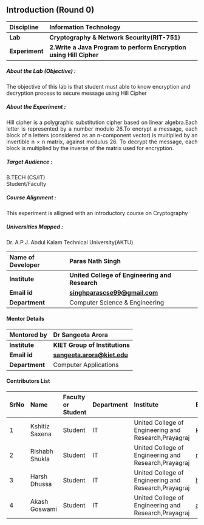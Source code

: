 ## Introduction (Round 0)
<b>Discipline | <b>Information Technology
:--|:--|
<b> Lab | <b> Cryptography & Network Security(RIT-751)
<b> Experiment|     <b> 2.Write a Java Program to perform Encryption using  Hill Cipher
<h5> About the Lab (Objective) : </h5>

The objective of this lab is that student must able to know encryption and decryption process to secure message using Hill Cipher 

<h5> About the Experiment : </h5>

<div align="justify">Hill cipher is a polygraphic substitution cipher based on linear algebra.Each letter is represented by a number modulo 26.To encrypt a message, each block of n letters (considered as an n-component vector) is multiplied by an invertible n × n matrix, against modulus 26. To decrypt the message, each block is multiplied by the inverse of the matrix used for encryption.</div>

<h5> Target Audience : </h5>

B.TECH (CS/IT) <br>
Student/Faculty

<h5> Course Alignment : </h5>

This experiment is alligned with an introductory course on Cryptography

<h5> Universities Mapped : </h5>

Dr. A.P.J. Abdul Kalam Technical University(AKTU)

<b>Name of Developer | <b> Paras Nath Singh
:--|:--|
<b> Institute | <b> United College of Engineering and Research
<b> Email id|     <b> singhparascse99@gmail.com
<b> Department | Computer Science & Engineering
#### Mentor Details
<b>Mentored by | <b> Dr Sangeeta Arora
:--|:--|
<b> Institute | <b> KIET Group of Institutions
<b> Email id|   <b> sangeeta.arora@kiet.edu
<b> Department | Computer Applications

#### Contributors List

SrNo | Name | Faculty or Student | Department| Institute | Email id
:--|:--|:--|:--|:--|:--|
1 | Kshitiz Saxena | Student | IT | United College of Engineering and Research,Prayagraj | kshitizspn2000@gmail.com
2 | Rishabh Shukla| Student | IT | United College of Engineering and Research,Prayagraj |rishabhshukla321@gmail.com
3 | Harsh Dhussa| Student | IT| United College of Engineering and Research,Prayagraj | harshdhussa@gmail.com
4 | Akash Goswami| Student | IT | United College of Engineering and Research,Prayagraj |ag28796@gmail.com

